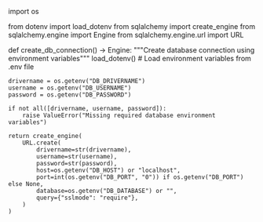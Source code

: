 import os

from dotenv import load_dotenv
from sqlalchemy import create_engine
from sqlalchemy.engine import Engine
from sqlalchemy.engine.url import URL

def create_db_connection() -> Engine:
"""Create database connection using environment variables"""
load_dotenv() # Load environment variables from .env file

    drivername = os.getenv("DB_DRIVERNAME")
    username = os.getenv("DB_USERNAME")
    password = os.getenv("DB_PASSWORD")

    if not all([drivername, username, password]):
        raise ValueError("Missing required database environment variables")

    return create_engine(
        URL.create(
            drivername=str(drivername),
            username=str(username),
            password=str(password),
            host=os.getenv("DB_HOST") or "localhost",
            port=int(os.getenv("DB_PORT", "0")) if os.getenv("DB_PORT") else None,
            database=os.getenv("DB_DATABASE") or "",
            query={"sslmode": "require"},
        )
    )
